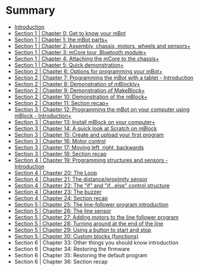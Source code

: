 # Summary

* [Introduction](README.md)
* [Section 1 \| Chapter 0: Get to know your mBot](S1.md)
* [Section 1 \| Chapter 1: the mBot parts+](S1C1.md)
* [Section 1 \| Chapter 2: Assembly, chassis, motors, wheels and sensors+](section-1-chapter-2-assembly-part-1-chassis-motors-wheels-and-sensors.md)
* [Section 1 \| Chapter 3: mCore tour, Bluetooth module+](section-1-chapter-3-mcore-tour-bluetooth-module.md)
* [Section 1 \| Chapter 4: Attaching the mCore to the chassis+](section-1-chapter-4-attaching-the-mcore-to-the-chassis.md)
* [Section 1 \| Chapter 5: Quick demonstration+](section-1-chapter-5-quick-demonstration.md)
* [Section 2 \| Chapter 6: Options for programming your mBot+](section-2-chapter-6-options-for-programming-your-mbot.md)
* [Section 2 \| Chapter 7: Programming the mBot with a tablet - Introduction](section-2-chapter-1-introduction.md)
* [Section 2 \| Chapter 8: Demonstration of mBlockly+](demonstration-of-mblockly.md)
* [Section 2 \| Chapter 9: Demonstration of MakeBlock+](section-2-chapter-2-demonstration-of-makeblock.md)
* [Section 2 \| Chapter 10: Demonstration of the mBlock+](section-2-chapter-4-demonstration-of-the-mblock.md)
* [Section 2 \| Chapter 11: Section recap+](section-2-chapter-5-recapping.md)
* [Section 3 \| Chapter 12: Programming the mBot on your computer using mBlock - Introduction+](section-3-chapter-12-programming-the-mbot-on-the-pc-using-mblock-introduction.md)
* [Section 3 \| Chapter 13: Install mBlock on your computer+](section-3-chapter-12-install-mblock-on-your-computer.md)
* [Section 3 \| Chapter 14: A quick look at Scratch on mBlock](section-3-chapter-13-a-quick-look-at-scratch-on-mblock.md)
* [Section 3 \| Chapter 15: Create and upload your first program](section-3-chapter-14-create-and-upload-your-first-program.md)
* [Section 3 \| Chapter 16: Motor control](section-3-chapter-15-motor-control.md)
* [Section 3 \| Chapter 17: Moving left, right, backwards](section-3-chapter-17-moving-left-right-backwards.md)
* [Section 3 \| Chapter 18: Section recap](section-3-chapter-18-section-recap-and-quiz.md)
* [Section 4 \| Chapter 19: Programming structures and sensors - Introduction](section-4-chapter-19-programming-structures-and-sensors-introduction.md)
* [Section 4 \| Chapter 20: The Loop](section-4-chapter-20-the-loop.md)
* [Section 4 \| Chapter 21: The distance/proximity sensor](section-4-chapter-20-the-distanceproximity-sensor.md)
* [Section 4 \| Chapter 22: The "if" and "if...else" control structure](section-4-chapter-23-the-if-and-ifelse-control-structure.md)
* [Section 4 \| Chapter 23: The buzzer](section-4-chapter-24-the-buzzer.md)
* [Section 4 \| Chapter 24: Section recap](section-4-chapter-25-section-recap-and-quiz.md)
* [Section 5 \| Chapter 25: The line-follower program introduction](section-5-the-line-follower-program-introduction.md)
* [Section 5 \| Chapter 26: The line sensor](section-5-chapter-27-the-line-sensor.md)
* [Section 5 \| Chapter 27: Adding motors to the line follower program](section-5-chapter-27-adding-motors-to-the-line-follower-program.md)
* [Section 5 \| Chapter 28: Turning around at the end of the line](section-5-chapter-29-stopping-at-the-end-of-the-line-with-the-proximity-sensor.md)
* [Section 5 \| Chapter 29: Using a button to start and stop](section-5-chapter-31-using-a-button-to-start-and-stop.md)
* [Section 5 \| Chapter 30: Custom blocks \(functions\)](section-5-chapter-32-custom-blocks-functions.md)
* Section 6 \| Chapter 33: Other things you should know introduction
* Section 6 \| Chapter 34: Restoring the firmware
* Section 6 \| Chapter 35: Restoring the default program
* Section 6 \| Chapter 36: Section recap

